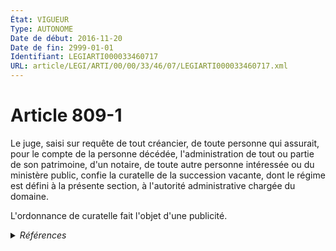 ```yaml
---
État: VIGUEUR
Type: AUTONOME
Date de début: 2016-11-20
Date de fin: 2999-01-01
Identifiant: LEGIARTI000033460717
URL: article/LEGI/ARTI/00/00/33/46/07/LEGIARTI000033460717.xml
---
```


<h1>Article 809-1</h1>

Le juge, saisi sur requête de tout créancier, de toute personne qui assurait,
pour le compte de la personne décédée, l'administration de tout ou partie de son
patrimoine, d'un notaire, de toute autre personne intéressée ou du ministère
public, confie la curatelle de la succession vacante, dont le régime est défini
à la présente section, à l'autorité administrative chargée du domaine.<br />

L'ordonnance de curatelle fait l'objet d'une publicité.


<details>
  <summary><em>Références</em></summary>

  <h2>Articles faisant référence à l'article</h2>
  
  <ul>
    <li>
      <a href="https://legal.tricoteuses.fr//redirection/LEGIARTI000033423842?vers=git&vers=legifrance">LOI n° 2016-1547 du 18 novembre 2016 de modernisation de la justice du XXIe siècle - article 47 ENTIEREMENT_MODIF</a> MODIFIE source
    </li>
  </ul>
  
  <h2>Références faites par l'article</h2>
  
  <ul>
    <li>
      2016-11-18 MODIFIE cible <a href="https://legal.tricoteuses.fr//redirection/LEGIARTI000033423842?vers=git&vers=legifrance">LOI n° 2016-1547 du 18 novembre 2016 de modernisation de la justice du XXIe siècle - article 47 ENTIEREMENT_MODIF</a>
    </li>
    <li>
      2018-02-23 CITATION cible <a href="https://legal.tricoteuses.fr//redirection/LEGITEXT000036686798?vers=git&vers=legifrance">Arrêté du 23 février 2018 portant création d'un traitement automatisé de gestion des ventes de biens mobiliers du domaine dénommé Hermès VIGUEUR</a>
    </li>
    <li>
      2999-01-01 CITATION cible <a href="https://legal.tricoteuses.fr//redirection/LEGIARTI000006432123?vers=git&vers=legifrance">Code civil - article 811-1 AUTONOME VIGUEUR, en vigueur depuis le 2007-01-01</a>
    </li>
    <li>
      2999-01-01 CITATION cible <a href="https://legal.tricoteuses.fr//redirection/LEGIARTI000006412499?vers=git&vers=legifrance">Code de procédure civile - article 1342 AUTONOME VIGUEUR, en vigueur depuis le 2007-01-01</a>
    </li>
    <li>
      2999-01-01 CITATION cible <a href="https://legal.tricoteuses.fr//redirection/LEGIARTI000039725953?vers=git&vers=legifrance">Code de procédure civile - article 1379 AUTONOME VIGUEUR, en vigueur depuis le 2020-01-01</a>
    </li>
    <li>
      CODIFICATION source Loi 1803-04-19
    </li>
  </ul>
</details>
